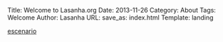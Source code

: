 Title: Welcome to Lasanha.org
Date: 2013-11-26
Category: About
Tags: Welcome
Author: Lasanha
URL:
save_as: index.html
Template: landing

[escenario][1]

[1]: http://escenario.lasanha.org
